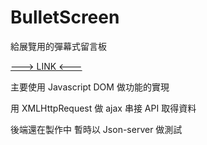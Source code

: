 # BulletScreen

給展覽用的彈幕式留言板

[---> LINK <---](https://ahe99.github.io/BulletScreen/)

主要使用 Javascript DOM 做功能的實現

用 XMLHttpRequest 做 ajax 串接 API 取得資料

後端還在製作中 暫時以 Json-server 做測試
